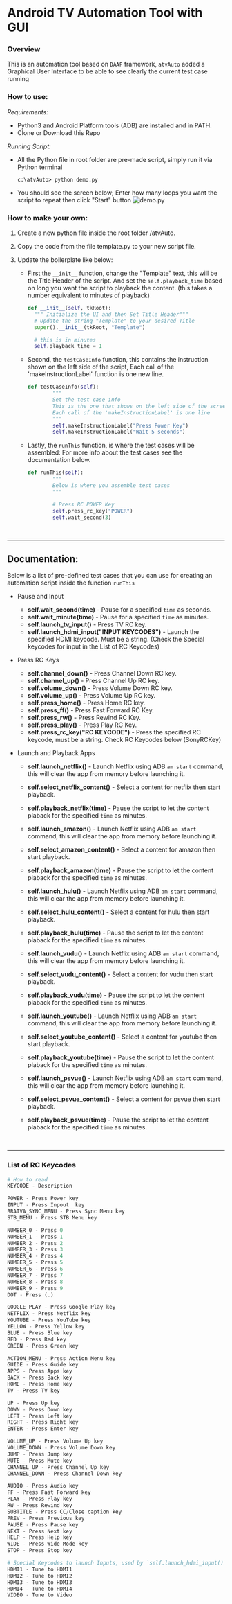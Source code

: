 # Android TV Automation Tool with GUI

### Overview

This is an automation tool based on `DAAF` framework, `atvAuto` added a Graphical User Interface to be able to see clearly the current test case running

### How to use:

*Requirements:*
* Python3 and Android Platform tools (ADB) are installed and in PATH.
* Clone or Download this Repo

*Running Script:*
* All the Python file in root folder are pre-made script, simply run it via Python terminal

   ```batch
   c:\atvAuto> python demo.py
   ```


* You should see the screen below; Enter how many loops you want the script to repeat then click "Start" button
![demo.py](https://raw.githubusercontent.com/DarrenVictoriano/atvAuto/master/img/demo_screenshot.PNG)


### How to make your own:
1. Create a new python file inside the root folder /atvAuto.
2. Copy the code from the file template.py to your new script file.
3. Update the boilerplate like below:

   * First the `__init__` function, change the "Template" text, this will be the Title Header of the script. And set the `self.playback_time` based on long you want the script to playback the content. (this takes a number equivalent to minutes of playback)

      ```python
      def __init__(self, tkRoot):
        """ Initialize the UI and then Set Title Header"""
        # Update the string "Template" to your desired Title
        super().__init__(tkRoot, "Template")

        # this is in minutes
        self.playback_time = 1
      ```

   * Second, the `testCaseInfo` function, this contains the instruction shown on the left side of the script, Each call of the 'makeInstructionLabel' function is one new line.

        ```python
        def testCaseInfo(self):
                """ 
                Set the test case info
                This is the one that shows on the left side of the screen
                Each call of the 'makeInstructionLabel' is one line
                """
                self.makeInstructionLabel("Press Power Key")
                self.makeInstructionLabel("Wait 5 seconds")
        ```

   * Lastly, the `runThis` function, is where the test cases will be assembled: For more info about the test cases see the documentation below.

        ```python
        def runThis(self):
                """
                Below is where you assemble test cases
                """

                # Press RC POWER Key
                self.press_rc_key("POWER")
                self.wait_second(3)
        ```

<br>

___
## Documentation:

Below is a list of pre-defined test cases that you can use for creating an automation script inside the function `runThis`

* Pause and Input
   * **self.wait_second(time)** - Pause for a specified `time` as seconds.
   * **self.wait_minute(time)** - Pause for a specified `time` as minutes.
   * **self.launch_tv_input()** - Press TV RC key.
   * **self.launch_hdmi_input("INPUT KEYCODES")** - Launch the specified HDMI keycode. Must be a string. (Check the Special keycodes for input in the List of RC Keycodes)

* Press RC Keys
   * **self.channel_down()** - Press Channel Down RC key.
   * **self.channel_up()** - Press Channel Up RC key.
   * **self.volume_down()** - Press Volume Down RC key.
   * **self.volume_up()** - Press Volume Up RC key.
   * **self.press_home()** - Press Home RC key.
   * **self.press_ff()** - Press Fast Forward RC Key.
   * **self.press_rw()** - Press Rewind RC Key.
   * **self.press_play()** - Press Play RC Key.
   * **self.press_rc_key("RC KEYCODE")** - Press the specified RC keycode, must be a string. Check RC Keycodes below (SonyRCKey)

* Launch and Playback Apps
  * **self.launch_netflix()** - Launch Netflix using ADB `am start` command, this will clear the app from memory before launching it.
  * **self.select_netflix_content()** - Select a content for netflix then start playback.
  * **self.playback_netflix(time)** - Pause the script to let the content plaback for the specified `time` as minutes.

  * **self.launch_amazon()** - Launch Netflix using ADB `am start` command, this will clear the app from memory before launching it.
  * **self.select_amazon_content()** - Select a content for amazon then start playback.
  * **self.playback_amazon(time)** - Pause the script to let the content plaback for the specified `time` as minutes.

  * **self.launch_hulu()** - Launch Netflix using ADB `am start` command, this will clear the app from memory before launching it.
  * **self.select_hulu_content()** - Select a content for hulu then start playback.
  * **self.playback_hulu(time)** - Pause the script to let the content plaback for the specified `time` as minutes.

  * **self.launch_vudu()** - Launch Netflix using ADB `am start` command, this will clear the app from memory before launching it.
  * **self.select_vudu_content()** - Select a content for vudu then start playback.
  * **self.playback_vudu(time)** - Pause the script to let the content plaback for the specified `time` as minutes.

  * **self.launch_youtube()** - Launch Netflix using ADB `am start` command, this will clear the app from memory before launching it.
  * **self.select_youtube_content()** - Select a content for youtube then start playback.
  * **self.playback_youtube(time)** - Pause the script to let the content plaback for the specified `time` as minutes.

  * **self.launch_psvue()** - Launch Netflix using ADB `am start` command, this will clear the app from memory before launching it.
  * **self.select_psvue_content()** - Select a content for psvue then start playback.
  * **self.playback_psvue(time)** - Pause the script to let the content plaback for the specified `time` as minutes.


<br>

___
### List of RC Keycodes

```python
# How to read
KEYCODE - Description

POWER - Press Power key
INPUT - Press Inpout  key
BRAIVA_SYNC_MENU - Press Sync Menu key
STB_MENU - Press STB Menu key

NUMBER_0 - Press 0
NUMBER_1 - Press 1
NUMBER_2 - Press 2
NUMBER_3 - Press 3
NUMBER_4 - Press 4
NUMBER_5 - Press 5
NUMBER_6 - Press 6
NUMBER_7 - Press 7
NUMBER_8 - Press 8
NUMBER_9 - Press 9
DOT - Press (.)

GOOGLE_PLAY - Press Google Play key
NETFLIX - Press Netflix key
YOUTUBE - Press YouTube key
YELLOW - Press Yellow key
BLUE - Press Blue key
RED - Press Red key
GREEN - Press Green key

ACTION_MENU - Press Action Menu key
GUIDE - Press Guide key
APPS - Press Apps key
BACK - Press Back key
HOME - Press Home key
TV - Press TV key

UP - Press Up key
DOWN - Press Down key
LEFT - Press Left key
RIGHT - Press Right key
ENTER - Press Enter key

VOLUME_UP - Press Volume Up key
VOLUME_DOWN - Press Volume Down key
JUMP - Press Jump key
MUTE - Press Mute key
CHANNEL_UP - Press Channel Up key
CHANNEL_DOWN - Press Channel Down key

AUDIO - Press Audio key
FF - Press Fast Forward key
PLAY - Press Play key
RW - Press Rewind key
SUBTITLE - Press CC/Close caption key
PREV - Press Previous key
PAUSE - Press Pause key
NEXT - Press Next key
HELP - Press Help key
WIDE - Press Wide Mode key
STOP - Press Stop key

# Special Keycodes to launch Inputs, used by `self.launch_hdmi_input()`
HDMI1 - Tune to HDMI1
HDMI2 - Tune to HDMI2
HDMI3 - Tune to HDMI3
HDMI4 - Tune to HDMI4
VIDEO - Tune to Video
```